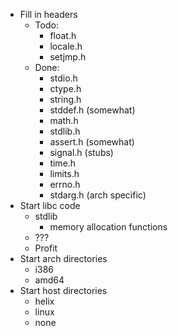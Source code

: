 - Fill in headers
	- Todo:
		- float.h
		- locale.h
		- setjmp.h
	- Done:
		- stdio.h
		- ctype.h
		- string.h
		- stddef.h (somewhat)
		- math.h
		- stdlib.h
		- assert.h (somewhat)
		- signal.h (stubs)
		- time.h
		- limits.h
		- errno.h
		- stdarg.h (arch specific)
- Start libc code
	- stdlib
		- memory allocation functions
	- ???
	- Profit
- Start arch directories
	- i386
	- amd64
- Start host directories
	- helix
	- linux
	- none
